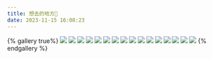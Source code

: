 ```yaml
---
title: 想去的地方🤩
date: 2023-11-15 16:08:23
---
```


{% gallery true%}
![](https://www.yellowwei.cn/img/scene/1.jpg)
![](https://www.yellowwei.cn/img/scene/2.jpg)
![](https://www.yellowwei.cn/img/scene/3.jpg)
![](https://www.yellowwei.cn/img/scene/4.jpg)
![](https://www.yellowwei.cn/img/scene/5.jpg)
![](https://www.yellowwei.cn/img/scene/6.jpg)
![](https://www.yellowwei.cn/img/scene/7.jpg)
![](https://www.yellowwei.cn/img/scene/8.jpg)
![](https://www.yellowwei.cn/img/scene/9.jpg)
![](https://www.yellowwei.cn/img/scene/10.jpg)
![](https://www.yellowwei.cn/img/scene/11.jpg)
![](https://www.yellowwei.cn/img/scene/12.jpg)
![](https://www.yellowwei.cn/img/scene/13.jpg)
![](https://www.yellowwei.cn/img/scene/14.jpg)
![](https://www.yellowwei.cn/img/scene/15.jpg)
![](https://www.yellowwei.cn/img/scene/16.jpg)
{% endgallery %}
